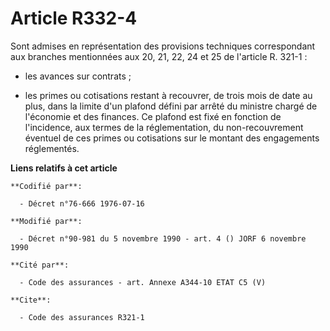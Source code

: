 # Article R332-4

Sont admises en représentation des provisions techniques correspondant aux branches mentionnées aux 20, 21, 22, 24 et 25 de
l'article R. 321-1 :

- les avances sur contrats ;

- les primes ou cotisations restant à recouvrer, de trois mois de date au plus, dans la limite d'un plafond défini par arrêté
du ministre chargé de l'économie et des finances. Ce plafond est fixé en fonction de l'incidence, aux termes de la
réglementation, du non-recouvrement éventuel de ces primes ou cotisations sur le montant des engagements réglementés.

**Liens relatifs à cet article**

	**Codifié par**:

	  - Décret n°76-666 1976-07-16

	**Modifié par**:

	  - Décret n°90-981 du 5 novembre 1990 - art. 4 () JORF 6 novembre 1990

	**Cité par**:

	  - Code des assurances - art. Annexe A344-10 ETAT C5 (V)

	**Cite**:

	  - Code des assurances R321-1
